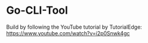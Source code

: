 # Go-CLI-Tool
Build by following the YouTube tutorial by TutorialEdge: https://www.youtube.com/watch?v=i2p0Snwk4gc
